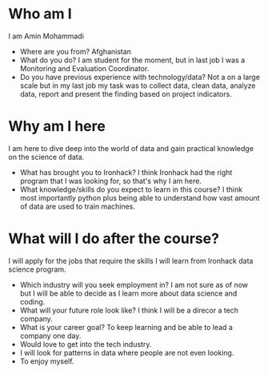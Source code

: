 
# Who am I
I am Amin Mohammadi
* Where are you from? 
Afghanistan
* What do you do?
I am student for the moment, but in last job I was a Monitoring and Evaluation Coordinator.
* Do you have previous experience with technology/data?
Not a on a large scale but in my last job my task was to collect data, clean data, analyze data, report and present the finding based on project indicators.

# Why am I here
I am here to dive deep into the world of data and gain practical knowledge on the science of data.

* What has brought you to Ironhack?
I think Ironhack had the right program that I was looking for, so that's why I am here.
* What knowledge/skills do you expect to learn in this course?
I think most importantly python plus being able to understand how vast amount of data are used to train machines.
# What will I do after the course?
I will apply for the jobs that require the skills I will learn from Ironhack data science program.

* Which industry will you seek employment in?
I am not sure as of now but I will be able to decide as I learn more about data science and coding.
* What will your future role look like?
I think I will be a direcor a tech company.
* What is your career goal?
To keep learning and be able to lead a company one day.
* Would love to get into the tech industry.
* I will look for patterns in data where people are not even looking.
* To enjoy myself.
